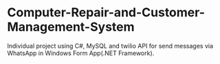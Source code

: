 # Computer-Repair-and-Customer-Management-System
Individual project using C#, MySQL and twilio API for send messages via WhatsApp in Windows Form App(.NET Framework). 
